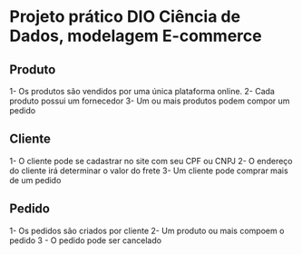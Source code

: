 # Projeto prático DIO Ciência de Dados, modelagem E-commerce

## Produto
1- Os produtos são vendidos por uma única plataforma online.
2- Cada produto possui um fornecedor
3- Um ou mais produtos podem compor um pedido

## Cliente
1- O cliente pode se cadastrar no site com seu CPF ou CNPJ
2- O endereço do cliente irá determinar o valor do frete
3- Um cliente pode comprar mais de um pedido

## Pedido
1- Os pedidos são criados por cliente
2- Um produto ou mais compoem o pedido
3 - O pedido pode ser cancelado

